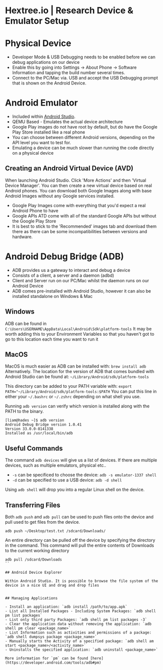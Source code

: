 # Hextree.io | Research Device & Emulator Setup

# Physical Device

- Developer Mode & USB Debugging needs to be enabled before we can debug applications on our device
- Enable this by going into Settings -> About Phone -> Software Information and tapping the build number several times.
- Connect to the PC/Mac via. USB and accept the USB Debugging prompt that is shown on the Android Device.

# Android Emulator

- Included within [Android Studio](https://developer.android.com/studio).
- QEMU Based - Emulates the actual device architecture
- Google Play images do not have root by default, but do have the Google Play Store installed like a real phone
- You can choose between different Android versions, depending on the API level you want to test for.
- Emulating a device can be much slower than running the code directly on a physical device

## Creating an Android Virtual Device (AVD)

When launching Android Studio. Click 'More Actions' and then 'Virtual Device Manager'. You can then create a new virtual device based on real Android phones.
You can download both Google Images along with base Android Images without any Google services installed.

- Google Play Images come with everything that you'd expect a real Android Phone to have
- Google APIs ATD come with all of the standard Google APIs but without the Google Play Store
- It is best to stick to the 'Recommended' images tab and download them there as there can be some incompatibilities between versions and hardware.

# Android Debug Bridge (ADB)

- ADB provides us a gateway to interact and debug a device
- Consists of a client, a server and a daemon (adbd)
- Client and Server run on our PC/Mac whilst the daemon runs on our Android Device
- ADB comes pre-installed with Android Studio, however it can also be installed standalone on Windows & Mac

## Windows

ADB can be found in `C:\Users\USERNAME\AppData\Local\Android\Sdk\platform-tools`
It may be worth adding this to your Environment Variables so that you haven't got to go to this location each time you want to run it

## MacOS

MacOS is much easier as ADB can be installed with: `brew install adb`
Alternatively. The location for the version of ADB that comes bundled with Android Studio can be found at: `~/Library/Android/sdk/platform-tools`

This directory can be added to your PATH variable with: `export PATH="~/Library/Android/sdk/platform-tools:$PATH`
You can put this line in either your `~/.bashrc` or `~/.zshrc` depending on what shell you use.

Running `adb version` can verify which version is installed along with the PATH to the binary.

```
[liam@hades ~]$ adb version
Android Debug Bridge version 1.0.41
Version 33.0.0-8141338
Installed as /usr/local/bin/adb
```

## Useful Commands

The command `adb devices` will give us a list of devices. If there are multiple devices, such as multiple emulators, physical etc..

- `-s` can be specificed to choose the device: `adb -s emulator-1337 shell`
- `-d` can be specified to use a USB device: `adb -d shell`

Using `adb shell` will drop you into a regular Linux shell on the device.

## Transferring Files

Both `adb push` and `adb pull` can be used to push files onto the device and pull used to get files from the device.

```
adb push ~/Desktop/test.txt /sdcard/Downloads/
```

An entire directory can be pulled off the device by specifying the directory in the command. This command will pull the entire contents of Downloads to the current working directory

```
adb pull /sdcard/Downloads
``

## Android Device Explorer

Within Android Studio. It is possible to browse the file system of the device in a nice UI and drag and drop files


## Managing Applications

- Install an application: `adb install /path/to/app.apk`
- List all Installed Packages - Including System Packages: `adb shell pm list packages`
- List only third party Packages: `adb shell pm list packages -3`
- Clear the application data without removing the application: `adb shell pm clear <package_name>`
- List Information such as activities and permissions of a package: `adb shell dumpsys package <package_name>`
- Manually starts the Activity of a specified package: `adb shell am start <package_name>/<activity_name>`
- Uninstalls the specified application: `adb uninstall <package_name>`

More information for `pm` can be found [here](https://developer.android.com/tools/adb#pm)
